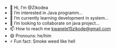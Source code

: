 - 👋 Hi, I’m @Zikodea
- 👀 I’m interested in Java programm...
- 🌱 I’m currently learning  development in system...
- 💞️ I’m looking to collaborate on java project...
- 📫 How to reach me kwanele15zikode@gmail.com
- 😄 Pronouns: he/him
- ⚡ Fun fact: Smoke weed like hell

<!---
Zikodea/Zikodea is a ✨ special ✨ repository because its `README.md` (this file) appears on your GitHub profile.
You can click the Preview link to take a look at your changes.
--->
